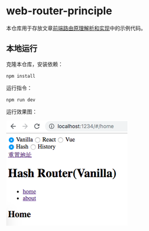 # web-router-principle

本仓库用于存放文章[前端路由原理解析和实现](https://github.com/whinc/blog/issues/13)中的示例代码。

## 本地运行

克隆本仓库，安装依赖：
```
npm install
```

运行指令：
```
npm run dev
```

运行效果图：

![](./imgs/screenshot.png)
